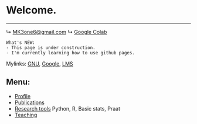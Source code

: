 # Welcome.
---

↳ MK3one6@gmail.com
↳ [Google Colab]("https://colab.research.google.com/")
```
What's NEW:  
- This page is under construction. 
- I'm currently learning how to use github pages.
```

Mylinks: [GNU]("https://www.gnu.ac.kr"),  [Google]("https://www.gogle.com"),  [LMS]("https://rec.ac.kr/gnu")

## Menu:

- [Profile](/contents/menu.md)  
- [Publications]("https://www.google.com")  
- [Research tools]("https://www.google.com") Python, R, Basic stats, Praat  
- [Teaching]("https://www.google.com")  



